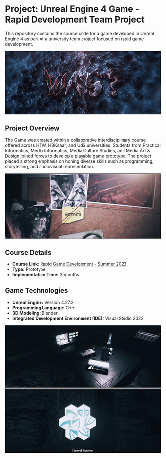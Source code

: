 # Project: Unreal Engine 4 Game - Rapid Development Team Project

This repository contains the source code for a game developed in Unreal Engine 4 as part of a university team project focused on rapid game development.

![Screenshot 1](Screenshots/1.png)

## Project Overview

The Game was created within a collaborative interdisciplinary course offered across HTW, HBKsaar, and UdS universities. Students from Practical Informatics, Media Informatics, Media Culture Studies, and Media Art & Design joined forces to develop a playable game prototype. The project placed a strong emphasis on honing diverse skills such as programming, storytelling, and audiovisual representation.

![Screenshot 2](Screenshots/2.png)
## Course Details

- **Course Link:** [Rapid Game Development - Summer 2023](https://umtl.cs.uni-saarland.de/teaching/summer-2023/seminar-rapid-game-development-erstellung-eines-computerspiels-in-einem-interdisziplin%C3%A4ren-team.html)
- **Type:** Prototype
- **Implementation Time:** 3 months

## Game Technologies

- **Unreal Engine:** Version 4.27.2
- **Programming Language:** C++
- **3D Modeling:** Blender
- **Integrated Development Environment (IDE):** Visual Studio 2022


![Screenshot 3](Screenshots/3.png)
![Screenshot 4](Screenshots/4.png)
